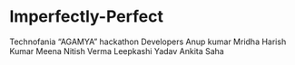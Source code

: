 # Imperfectly-Perfect
Technofania “AGAMYA” hackathon
Developers 
Anup kumar Mridha
Harish Kumar Meena
Nitish Verma
Leepkashi Yadav
Ankita Saha
